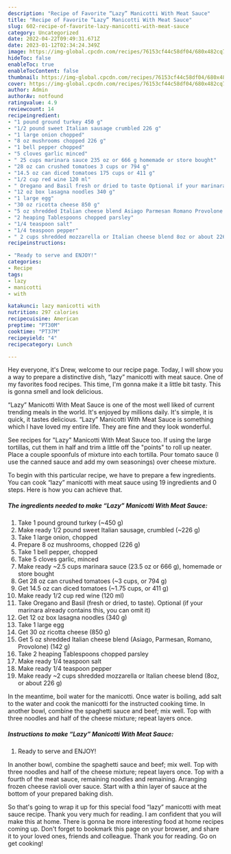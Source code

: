 ```yaml
---
description: "Recipe of Favorite “Lazy” Manicotti With Meat Sauce"
title: "Recipe of Favorite “Lazy” Manicotti With Meat Sauce"
slug: 602-recipe-of-favorite-lazy-manicotti-with-meat-sauce
category: Uncategorized
date: 2022-04-22T09:49:31.671Z
date: 2023-01-12T02:34:24.349Z
image: https://img-global.cpcdn.com/recipes/76153cf44c58df04/680x482cq70/lazy-manicotti-with-meat-sauce-recipe-main-photo.jpg
hideToc: false
enableToc: true
enableTocContent: false
thumbnail: https://img-global.cpcdn.com/recipes/76153cf44c58df04/680x482cq70/lazy-manicotti-with-meat-sauce-recipe-main-photo.jpg
cover: https://img-global.cpcdn.com/recipes/76153cf44c58df04/680x482cq70/lazy-manicotti-with-meat-sauce-recipe-main-photo.jpg
author: Admin
authorAv: notfound
ratingvalue: 4.9
reviewcount: 14
recipeingredient:
- "1 pound ground turkey 450 g"
- "1/2 pound sweet Italian sausage crumbled 226 g"
- "1 large onion chopped"
- "8 oz mushrooms chopped 226 g"
- "1 bell pepper chopped"
- "5 cloves garlic minced"
- " 25 cups marinara sauce 235 oz or 666 g homemade or store bought"
- "28 oz can crushed tomatoes 3 cups or 794 g"
- "14.5 oz can diced tomatoes 175 cups or 411 g"
- "1/2 cup red wine 120 ml"
- " Oregano and Basil fresh or dried to taste Optional if your marinara already contains this you can omit it"
- "12 oz box lasagna noodles 340 g"
- "1 large egg"
- "30 oz ricotta cheese 850 g"
- "5 oz shredded Italian cheese blend Asiago Parmesan Romano Provolone 142 g"
- "2 heaping Tablespoons chopped parsley"
- "1/4 teaspoon salt"
- "1/4 teaspoon pepper"
- " 2 cups shredded mozzarella or Italian cheese blend 8oz or about 226 g"
recipeinstructions:

- "Ready to serve and ENJOY!"
categories:
- Recipe
tags:
- lazy
- manicotti
- with

katakunci: lazy manicotti with 
nutrition: 297 calories
recipecuisine: American
preptime: "PT30M"
cooktime: "PT37M"
recipeyield: "4"
recipecategory: Lunch

---
```



Hey everyone, it's Drew, welcome to our recipe page. Today, I will show you a way to prepare a distinctive dish, “lazy” manicotti with meat sauce. One of my favorites food recipes. This time, I'm gonna make it a little bit tasty. This is gonna smell and look delicious.

“Lazy” Manicotti With Meat Sauce is one of the most well liked of current trending meals in the world. It's enjoyed by millions daily. It's simple, it is quick, it tastes delicious. “Lazy” Manicotti With Meat Sauce is something which I have loved my entire life. They are fine and they look wonderful.

See recipes for &#34;Lazy&#34; Manicotti With Meat Sauce too. If using the large tortillas, cut them in half and trim a little off the &#34;points&#34; to roll up neater. Place a couple spoonfuls of mixture into each tortilla. Pour tomato sauce (I use the canned sauce and add my own seasonings) over cheese mixture.


To begin with this particular recipe, we have to prepare a few ingredients. You can cook “lazy” manicotti with meat sauce using 19 ingredients and 0 steps. Here is how you can achieve that.

<!--inarticleads1-->

##### The ingredients needed to make “Lazy” Manicotti With Meat Sauce:

1. Take 1 pound ground turkey (~450 g)
1. Make ready 1/2 pound sweet Italian sausage, crumbled (~226 g)
1. Take 1 large onion, chopped
1. Prepare 8 oz mushrooms, chopped (226 g)
1. Take 1 bell pepper, chopped
1. Take 5 cloves garlic, minced
1. Make ready  ~2.5 cups marinara sauce (23.5 oz or 666 g), homemade or store bought
1. Get 28 oz can crushed tomatoes (~3 cups, or 794 g)
1. Get 14.5 oz can diced tomatoes (~1.75 cups, or 411 g)
1. Make ready 1/2 cup red wine (120 ml)
1. Take  Oregano and Basil (fresh or dried, to taste). Optional (if your marinara already contains this, you can omit it)
1. Get 12 oz box lasagna noodles (340 g)
1. Take 1 large egg
1. Get 30 oz ricotta cheese (850 g)
1. Get 5 oz shredded Italian cheese blend (Asiago, Parmesan, Romano, Provolone) (142 g)
1. Take 2 heaping Tablespoons chopped parsley
1. Make ready 1/4 teaspoon salt
1. Make ready 1/4 teaspoon pepper
1. Make ready  ~2 cups shredded mozzarella or Italian cheese blend (8oz, or about 226 g)


In the meantime, boil water for the manicotti. Once water is boiling, add salt to the water and cook the manicotti for the instructed cooking time. In another bowl, combine the spaghetti sauce and beef; mix well. Top with three noodles and half of the cheese mixture; repeat layers once. 

<!--inarticleads2-->

##### Instructions to make “Lazy” Manicotti With Meat Sauce:


1. Ready to serve and ENJOY!

In another bowl, combine the spaghetti sauce and beef; mix well. Top with three noodles and half of the cheese mixture; repeat layers once. Top with a fourth of the meat sauce, remaining noodles and remaining. Arranging frozen cheese ravioli over sauce. Start with a thin layer of sauce at the bottom of your prepared baking dish. 

So that's going to wrap it up for this special food “lazy” manicotti with meat sauce recipe. Thank you very much for reading. I am confident that you will make this at home. There is gonna be more interesting food at home recipes coming up. Don't forget to bookmark this page on your browser, and share it to your loved ones, friends and colleague. Thank you for reading. Go on get cooking!
